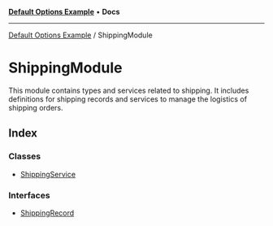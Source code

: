 [**Default Options Example**](../README.md) • **Docs**

***

[Default Options Example](../modules.md) / ShippingModule

# ShippingModule

This module contains types and services related to shipping.
It includes definitions for shipping records and services to manage the logistics of shipping orders.

## Index

### Classes

- [ShippingService](classes/ShippingService.md)

### Interfaces

- [ShippingRecord](interfaces/ShippingRecord.md)
